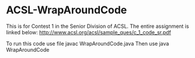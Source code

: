 # ACSL-WrapAroundCode

This is for Contest 1 in the Senior Division of ACSL. The entire assignment is linked below:
http://www.acsl.org/acsl/sample_ques/c_1_code_sr.pdf

To run this code use file javac WrapAroundCode.java
Then use java WrapAroundCode
